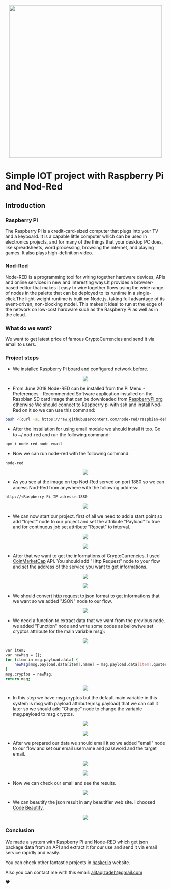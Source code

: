 <p align="center"><img src="banner.png" heght="150px" width="480px"></p>

# Simple IOT project with Raspberry Pi and Nod-Red

## Introduction

### Raspberry Pi

The Raspberry Pi is a credit-card-sized computer that plugs into your TV and a keyboard. It is a capable little computer which can be used in electronics projects, and for many of the things that your desktop PC does, like spreadsheets, word processing, browsing the internet, and playing games. It also plays high-definition video.

### Nod-Red

Node-RED is a programming tool for wiring together hardware devices, APIs and online services in new and interesting ways.It provides a browser-based editor that makes it easy to wire together flows using the wide range of nodes in the palette that can be deployed to its runtime in a single-click.The light-weight runtime is built on Node.js, taking full advantage of its event-driven, non-blocking model. This makes it ideal to run at the edge of the network on low-cost hardware such as the Raspberry Pi as well as in the cloud.

### What do we want?

We want to get latest price of famous CryptoCurrencies and send it via email to users.

### Project steps

- We installed Raspberry Pi board and configured network before.

<p align="center"><img src="raspberrypi.jpg"></p>

- From June 2018 Node-RED can be installed from the Pi Menu - Preferences - Recommended Software application installed on the Raspbian SD card image that can be downloaded from <a href="RaspberryPi.org">RaspberryPi.org<a> otherwise We should connect to Raspberry pi with ssh and install Nod-Red on it so we can use this command:

```sh
bash <(curl -sL https://raw.githubusercontent.com/node-red/raspbian-deb-package/master/resources/update-nodejs-and-nodered)
```

- After the installation for using email module we should install it too. Go to ~/.nod-red and run the following command:

```sh
npm i node-red-node-email
```

- Now we can run node-red with the following command:

```sh
node-red
```
<p align="center"><img src="img0.jpg"></p>

- As you see at the image on top Nod-Red served on port 1880 so we can access Nod-Red from anywhere with the following address:

```sh
http://<Raspberry Pi IP adress>:1880
```

<p align="center"><img src="img1.jpg"></p>

- We can now start our project. first of all we need to add a start point so add "Inject" node to our project and set the attribute "Payload" to true and for continuous job set attribute "Repeat" to interval.

<p align="center"><img src="img2.jpg"></p>

<p align="center"><img src="img3.jpg"></p>

- After that we want to get the informations of CryptoCurrencies. I used <a href="https://coinmarketcap.com/">CoinMarketCap</a> API. You should add "Http Request" node to your flow and set the address of the service you want to get informations.

<p align="center"><img src="img4.jpg"></p>

<p align="center"><img src="img5.jpg"></p>

- We should convert http request to json format to get informations that we want so we added "JSON" node to our flow.

<p align="center"><img src="img6.jpg"></p>

- We need a function to extract data that we want from the previous node. we added "Function" node and write some codes as bellow(we set cryptos attribute for the main variable msg):

<p align="center"><img src="img7.jpg"></p>

```sh
var item;
var newMsg = {};
for (item in msg.payload.data) {
    newMsg[msg.payload.data[item].name] = msg.payload.data[item].quotes.USD.price+' $';
}
msg.cryptos = newMsg;
return msg;
```

<p align="center"><img src="img8.jpg"></p>

- In this step we have msg.cryptos but the default main variable in this system is msg with payload attribute(msg.payload) that we can call it later so we should add "Change" node to change the variable msg.payload to msg.cryptos.

<p align="center"><img src="img9.jpg"></p>

<p align="center"><img src="img10.jpg"></p>

- After we prepared our data we should email it so we added "email" node to our flow and set our email username and password and the target email.

<p align="center"><img src="img11.jpg"></p>

<p align="center"><img src="img12.jpg"></p>

- Now we can check our email and see the results.

<p align="center"><img src="img13.jpg"></p>

- We can beautify the json result in any beautifier web site. I choosed <a href="https://codebeautify.org">Code Beautify</a>.

<p align="center"><img src="img14.jpg"></p>

### Conclusion

We made a system with Raspberry Pi and Node-RED which get json package data from an API and extract it for our use and send it via email service rapidly and easily.

You can check other fantastic projects in <a href="https://www.hackster.io/projects/tags/node+red">hasker.io</a> website.

Also you can contact me with this email: <a href="mailto:alitaqizadeh@gmail.com">alitaqizadeh@gmail.com</a>

❤️

